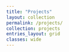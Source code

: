 ```yaml
---
title: "Projects"
layout: collection
permalink: /projects/
collection: projects
entries_layout: grid
classes: wide
---
```


